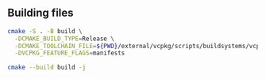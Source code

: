 ## Building files
```bash
cmake -S . -B build \
  -DCMAKE_BUILD_TYPE=Release \
  -DCMAKE_TOOLCHAIN_FILE=${PWD}/external/vcpkg/scripts/buildsystems/vcpkg.cmake \
  -DVCPKG_FEATURE_FLAGS=manifests
```

```bash
cmake --build build -j
```
